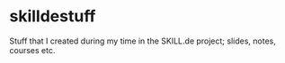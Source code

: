 # skilldestuff
Stuff that I created during my time in the SKILL.de project; slides, notes, courses etc.
